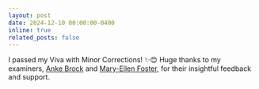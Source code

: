 ```yaml
---
layout: post
date: 2024-12-10 00:00:00-0400
inline: true
related_posts: false
---
```


I passed my Viva with Minor Corrections! ✨😊 Huge thanks to my examiners, <a href="https://people.bordeaux.inria.fr/abrock/">Anke Brock</a> and <a href="https://www.maryellenfoster.uk">Mary-Ellen Foster</a>, for their insightful feedback and support.
